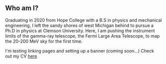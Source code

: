 
## Who am I?

Graduating in 2020 from Hope College with a B.S in physics and mechanical engineering, I left the sandy shores of west Michigan behind to pursue a Ph.D in physics at Clemson University. Here, I am pushing the instrument limits of the gamma-ray telescope, the Fermi Large Area Telescope, to map the 20-200 MeV sky for the first time. 


I'm testing linking pages and setting up a banner (coming soon...)
Check out my CV [here](https://github.com/tryingastronomy/scott-joffre-profile/CV.md)

